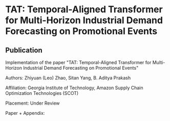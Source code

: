 # TAT: Temporal-Aligned Transformer for Multi-Horizon Industrial Demand Forecasting on Promotional Events

## Publication

Implementation of the paper "TAT: Temporal-Aligned Transformer for Multi-Horizon Industrial Demand Forecasting on Promotional Events"

Authors: Zhiyuan (Leo) Zhao, Sitan Yang, B. Aditya Prakash

Affiliation: Georgia Institute of Technology, Amazon Supply Chain Optimization Technologies (SCOT)

Placement: Under Review

Paper + Appendix:

